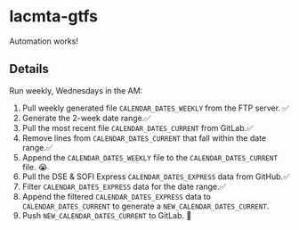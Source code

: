 # lacmta-gtfs

Automation works!

## Details

Run weekly, Wednesdays in the AM:

1. Pull weekly generated file `CALENDAR_DATES_WEEKLY` from the FTP server. ✅
2. Generate the 2-week date range.✅
3. Pull the most recent file `CALENDAR_DATES_CURRENT` from GitLab.✅
4. Remove lines from `CALENDAR_DATES_CURRENT` that fall within the date range.✅
5. Append the `CALENDAR_DATES_WEEKLY` file to the `CALENDAR_DATES_CURRENT` file. 😭
6. Pull the DSE & SOFI Express `CALENDAR_DATES_EXPRESS` data from GitHub.✅
7. Filter `CALENDAR_DATES_EXPRESS` data for the date range.✅
8. Append the filtered `CALENDAR_DATES_EXPRESS` data to `CALENDAR_DATES_CURRENT` to generate a `NEW_CALENDAR_DATES_CURRENT`.
9. Push `NEW_CALENDAR_DATES_CURRENT` to GitLab. 🤷
